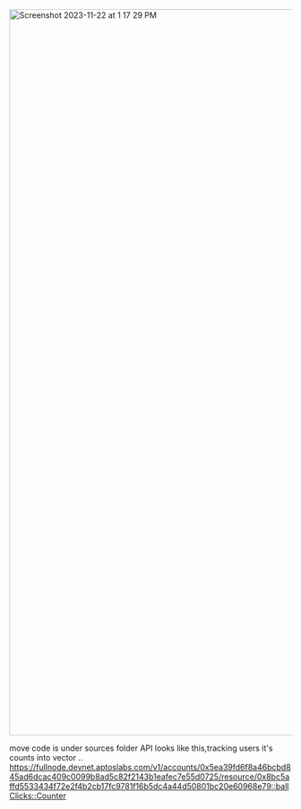 <img width="1294" alt="Screenshot 2023-11-22 at 1 17 29 PM" src="https://github.com/Nith567/aptos/assets/91722732/bf7d3a27-8a5e-42bc-bc24-e0e2cdb6b901">

move code is under sources folder 
API looks like this,tracking users it's counts into vector ..
https://fullnode.devnet.aptoslabs.com/v1/accounts/0x5ea39fd6f8a46bcbd845ad6dcac409c0099b8ad5c82f2143b1eafec7e55d0725/resource/0x8bc5affd5533434f72e2f4b2cb17fc9781f16b5dc4a44d50801bc20e60968e79::ballClicks::Counter


